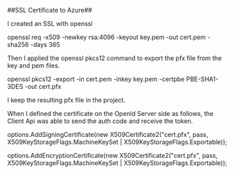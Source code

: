 ##SSL Certificate to Azure##

I created an SSL with openssl

openssl req -x509 -newkey rsa:4096 -keyout key.pem -out cert.pem -sha256 -days 365

Then I applied the openssl pkcs12 command to export the pfx file from the key and pem files.

openssl pkcs12 -export -in cert.pem -inkey key.pem -certpbe PBE-SHA1-3DES -out cert.pfx

I keep the resulting pfx file in the project.

When I defined the certificate on the OpenId Server side as follows, the Client Api was able to send the auth code and receive the token.

options.AddSigningCertificate(new X509Certificate2("cert.pfx", pass, X509KeyStorageFlags.MachineKeySet | X509KeyStorageFlags.Exportable));

options.AddEncryptionCertificate(new X509Certificate2("cert.pfx", pass, X509KeyStorageFlags.MachineKeySet | X509KeyStorageFlags.Exportable));